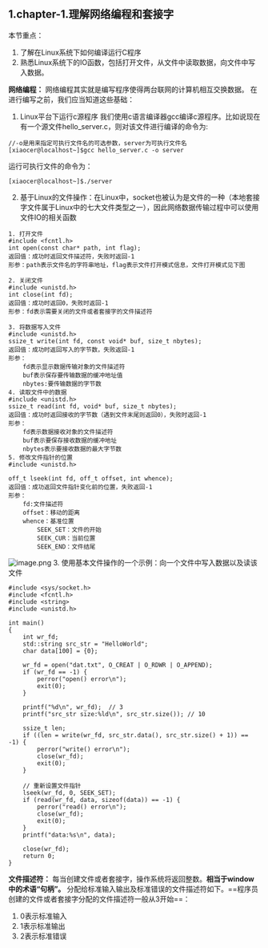## 1.chapter-1.理解网络编程和套接字
本节重点：
1. 了解在Linux系统下如何编译运行C程序
2. 熟悉Linux系统下的IO函数，包括打开文件，从文件中读取数据，向文件中写入数据。

**网络编程：**          网络编程其实就是编写程序使得两台联网的计算机相互交换数据。
在进行编写之前，我们应当知道这些基础：
1. Linux平台下运行c源程序
我们使用c语言编译器gcc编译c源程序。比如说现在有一个源文件hello_server.c，则对该文件进行编译的命令为:
```
//-o是用来指定可执行文件名的可选参数，server为可执行文件名
[xiaocer@localhost~]$gcc hello_server.c -o server
```
运行可执行文件的命令为：
```
[xiaocer@localhost~]$./server
```
2. 基于Linux的文件操作：在Linux中，socket也被认为是文件的一种（本地套接字文件属于Linux中的七大文件类型之一），因此网络数据传输过程中可以使用文件IO的相关函数
```
1. 打开文件
#include <fcntl.h>
int open(const char* path, int flag); 
返回值：成功时返回文件描述符，失败时返回-1
形参：path表示文件名的字符串地址，flag表示文件打开模式信息，文件打开模式见下图

2. 关闭文件
#include <unistd.h>
int close(int fd);
返回值：成功时返回0，失败时返回-1
形参：fd表示需要关闭的文件或者套接字的文件描述符

3. 将数据写入文件
#include <unistd.h>
ssize_t write(int fd, const void* buf, size_t nbytes);
返回值：成功时返回写入的字节数，失败返回-1
形参：
    fd表示显示数据传输对象的文件描述符
    buf表示保存要传输数据的缓冲地址值
    nbytes:要传输数据的字节数
4. 读取文件中的数据
#include <unistd.h>
ssize_t read(int fd, void* buf, size_t nbytes);
返回值：成功时返回接收的字节数（遇到文件末尾则返回0），失败时返回-1
形参：
    fd表示数据接收对象的文件描述符
    buf表示要保存接收数据的缓冲地址
    nbytes表示要接收数据的最大字节数
5. 修改文件指针的位置
#include <unistd.h>

off_t lseek(int fd, off_t offset, int whence);
返回值：成功返回文件指针变化前的位置，失败返回-1
形参：
	fd:文件描述符
	offset：移动的距离
	whence：基准位置
		SEEK_SET：文件的开始
		SEEK_CUR：当前位置
		SEEK_END：文件结尾
```
![image.png](https://upload-images.jianshu.io/upload_images/17728742-bbbdd8a8776e9d5d.png?imageMogr2/auto-orient/strip%7CimageView2/2/w/1240)
3. 使用基本文件操作的一个示例：向一个文件中写入数据以及读该文件
```
#include <sys/socket.h>
#include <fcntl.h>
#include <string>
#include <unistd.h>

int main()
{
    int wr_fd;
    std::string src_str = "HelloWorld";
    char data[100] = {0};
    
    wr_fd = open("dat.txt", O_CREAT | O_RDWR | O_APPEND);
    if (wr_fd == -1) {
        perror("open() error\n");
        exit(0);
    }
        
    printf("%d\n", wr_fd);  // 3
    printf("src_str size:%ld\n", src_str.size()); // 10
    
    ssize_t len;
    if ((len = write(wr_fd, src_str.data(), src_str.size() + 1)) == -1) {
        perror("write() error\n");
        close(wr_fd);
        exit(0);
    }
    
    // 重新设置文件指针
    lseek(wr_fd, 0, SEEK_SET);
    if (read(wr_fd, data, sizeof(data)) == -1) {
        perror("read() error\n");
        close(wr_fd);
        exit(0);
    }
    printf("data:%s\n", data);

    close(wr_fd);
    return 0;
}

```
**文件描述符：** 每当创建文件或者套接字，操作系统将返回整数。**相当于window中的术语“句柄”。** 分配给标准输入输出及标准错误的文件描述符如下。==程序员创建的文件或者套接字分配的文件描述符一般从3开始==：
1. 0表示标准输入
2. 1表示标准输出
3. 2表示标准错误
